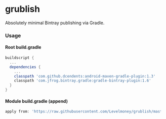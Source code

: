 # grublish
Absolutely minimal Bintray publishing via Gradle.

### Usage

#### Root build.gradle
```gradle
buildscript {
  ...
  dependencies {
    ...
    classpath 'com.github.dcendents:android-maven-gradle-plugin:1.3'
    classpath 'com.jfrog.bintray.gradle:gradle-bintray-plugin:1.6'
  }
}
```

#### Module build.gradle (append)
```gradle
apply from: 'https://raw.githubusercontent.com/Levelmoney/grublish/master/gradle/module.gradle'
```
